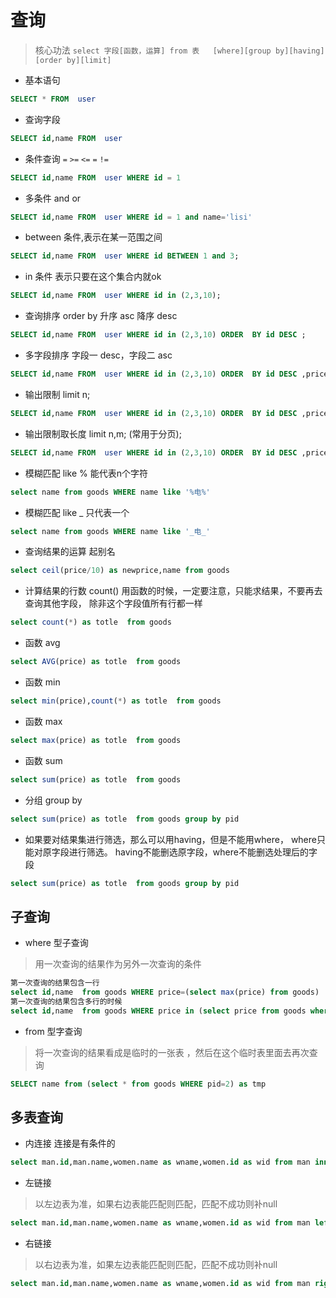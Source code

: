 # 查询
> 核心功法 `select 字段[函数，运算] from 表  
[where][group by][having][order by][limit]`
* 基本语句
```sql
SELECT * FROM  user 
``` 
* 查询字段
```sql
SELECT id,name FROM  user
``` 
* 条件查询  `=` `>=` `<=` `=` `!=` 
```sql
SELECT id,name FROM  user WHERE id = 1
``` 
* 多条件  and  or
```sql
SELECT id,name FROM  user WHERE id = 1 and name='lisi'
``` 
* between 条件,表示在某一范围之间
```sql
SELECT id,name FROM  user WHERE id BETWEEN 1 and 3;
``` 
* in 条件 表示只要在这个集合内就ok
```sql
SELECT id,name FROM  user WHERE id in (2,3,10);
``` 
* 查询排序  order by  升序  asc  降序 desc
```sql
SELECT id,name FROM  user WHERE id in (2,3,10) ORDER  BY id DESC ;
``` 
* 多字段排序  字段一 desc，字段二 asc
```sql
SELECT id,name FROM  user WHERE id in (2,3,10) ORDER  BY id DESC ,price ASC ;
``` 
* 输出限制 limit n;
```sql
SELECT id,name FROM  user WHERE id in (2,3,10) ORDER  BY id DESC ,price ASC limit 1;
``` 
* 输出限制取长度 limit n,m;  (常用于分页);
```sql
SELECT id,name FROM  user WHERE id in (2,3,10) ORDER  BY id DESC ,price ASC limit 1,3;
```
* 模糊匹配 like  % 能代表n个字符
```sql
select name from goods WHERE name like '%电%'
```
* 模糊匹配 like  _ 只代表一个
```sql
select name from goods WHERE name like '_电_'
```
* 查询结果的运算  起别名
```sql
select ceil(price/10) as newprice,name from goods 
```
* 计算结果的行数 count()
用函数的时候，一定要注意，只能求结果，不要再去查询其他字段，
除非这个字段值所有行都一样
```sql
select count(*) as totle  from goods 
```
* 函数  avg    
```sql
select AVG(price) as totle  from goods 
```
* 函数  min    
```sql
select min(price),count(*) as totle  from goods 
```
* 函数  max   
```sql
select max(price) as totle  from goods 
```
* 函数  sum  
```sql
select sum(price) as totle  from goods 
```

* 分组 group by  
```sql
select sum(price) as totle  from goods group by pid
```
* 如果要对结果集进行筛选，那么可以用having，但是不能用where，
where只能对原字段进行筛选。
having不能删选原字段，where不能删选处理后的字段
```sql
select sum(price) as totle  from goods group by pid
```
## 子查询
* where 型子查询  
> 用一次查询的结果作为另外一次查询的条件
```sql
第一次查询的结果包含一行
select id,name  from goods WHERE price=(select max(price) from goods)
第一次查询的结果包含多行的时候
select id,name  from goods WHERE price in (select price from goods where pid=2)
```

* from  型字查询  
> 将一次查询的结果看成是临时的一张表
，然后在这个临时表里面去再次查询

```sql
SELECT name from (select * from goods WHERE pid=2) as tmp
```

## 多表查询
* 内连接  连接是有条件的
```sql
select man.id,man.name,women.name as wname,women.id as wid from man inner join women WHERE man.home=women.home   
```
* 左链接 
> 以左边表为准，如果右边表能匹配则匹配，匹配不成功则补null
```sql
select man.id,man.name,women.name as wname,women.id as wid from man left join women on man.home=women.home   
```
* 右链接
> 以右边表为准，如果左边表能匹配则匹配，匹配不成功则补null
```sql
select man.id,man.name,women.name as wname,women.id as wid from man right join women on man.home=women.home   
```




























